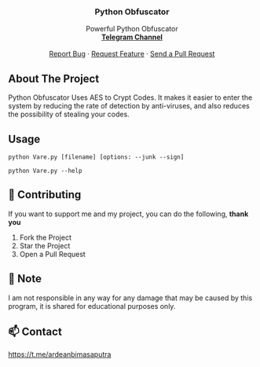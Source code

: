   <h3 align="center">Python Obfuscator</h3>

  <p align="center">
    Powerful Python Obfuscator
    <br />
    <a href="https://t.me/varestealer"><strong>Telegram Channel</strong></a>
    <br />
    <br />
    <a href="https://github.com/saintdaddy/Vare-Obfuscator2.0/issues">Report Bug</a>
    ·
    <a href="https://github.com/saintdaddy/Vare-Obfuscator2.0/issues">Request Feature</a>
    ·
    <a href="https://github.com/saintdaddy/Vare-Obfuscator2.0/pulls">Send a Pull Request</a>
  </p>
</p>

<!-- ABOUT THE PROJECT -->

## About The Project

Python Obfuscator Uses AES to Crypt Codes. It makes it easier to enter the system by reducing the rate of detection by anti-viruses, and also reduces the possibility of stealing your codes.

## Usage

```
python Vare.py [filename] [options: --junk --sign]
```
```
python Vare.py --help
```

<!-- CONTRIBUTING -->
## 🤝 Contributing

If you want to support me and my project, you can do the following, **thank you**

1. Fork the Project
2. Star the Project
3. Open a Pull Request

## 🛑 Note
I am not responsible in any way for any damage that may be caused by this program, it is shared for educational purposes only.


<!-- CONTACT -->
## 📫 Contact

https://t.me/ardeanbimasaputra

